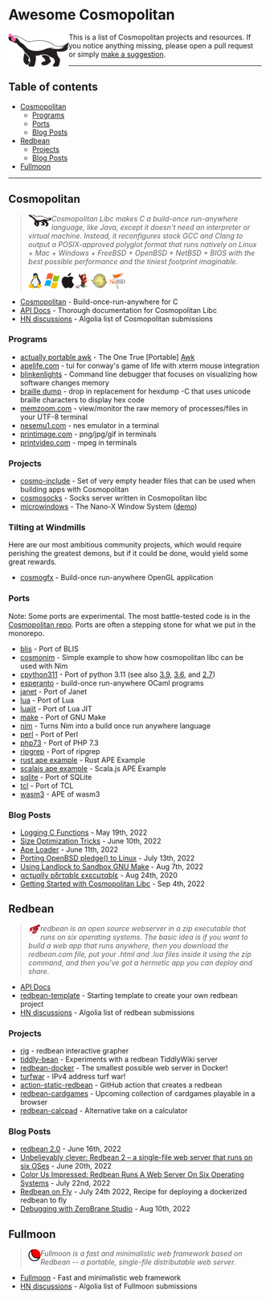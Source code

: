 # Awesome Cosmopolitan

<img align="left" src="images/cool-honeybadger-smaller.png">

This is a list of Cosmopolitan projects and resources. If you notice anything missing, please open a pull request or simply [make a suggestion](https://github.com/shmup/awesome-cosmopolitan/discussions/new?category=suggestion).

------

## Table of contents

- [Cosmopolitan](#cosmopolitan-)
  - [Programs](#programs)
  - [Ports](#ports)
  - [Blog Posts](#blog-posts)
- [Redbean](#redbean-)
  - [Projects](#projects)
  - [Blog Posts](#blog-posts-1)
- [Fullmoon](#fullmoon-)

------

## Cosmopolitan

> <img align="left" src="images/honeybadger_smaller.png"> _Cosmopolitan Libc makes C a build-once run-anywhere language, like Java, except it doesn't need an interpreter or virtual machine. Instead, it reconfigures stock GCC and Clang to output a POSIX-approved polyglot format that runs natively on Linux + Mac + Windows + FreeBSD + OpenBSD + NetBSD + BIOS with the best possible performance and the tiniest footprint imaginable._
>
> ![image operating systems](images/operatingsystems.png "operating systems")

- [Cosmopolitan](https://github.com/jart/cosmopolitan) - Build-once-run-anywhere for C
- [API Docs](https://justine.lol/cosmopolitan/documentation.html) - Thorough documentation for Cosmopolitan Libc
- [HN discussions](https://hn.algolia.com/?query=cosmoplitan+libc) - Algolia list of Cosmopolitan submissions

### Programs

- [actually portable awk](https://justine.lol/awk/) - The One True \[Portable\] [Awk](https://github.com/onetrueawk/awk)
- [apelife.com](https://justine.lol/apelife/index.html) - tui for conway's game of life with xterm mouse integration
- [blinkenlights](https://justine.lol/blinkenlights/) - Command line debugger that focuses on visualizing how software changes memory
- [braille dump](https://justine.lol/braille/) - drop in replacement for hexdump -C that uses unicode braille characters to display hex code
- [memzoom.com](https://justine.lol/memzoom/index.html) - view/monitor the raw memory of processes/files in your UTF-8 terminal
- [nesemu1.com](https://justine.lol/nesemu1.html) - nes emulator in a terminal
- [printimage.com](https://justine.lol/printimage.html) - png/jpg/gif in terminals
- [printvideo.com](https://justine.lol/printvideo.html) - mpeg in terminals

### Projects
- [cosmo-include](https://github.com/fabriziobertocci/cosmo-include) - Set of very empty header files that can be used when building apps with Cosmopolitan
- [cosmosocks](https://github.com/bannsec/cosmosocks) - Socks server written in Cosmopolitan libc
- [microwindows](https://github.com/ghaerr/microwindows) - The Nano-X Window System ([demo](https://github.com/jart/cosmopolitan/issues/35#issuecomment-1098659862))

### Tilting at Windmills

Here are our most ambitious community projects, which would require perishing the greatest demons, but if it could be done, would yield some great rewards.

- [cosmogfx](https://github.com/jacereda/cosmogfx) - Build-once run-anywhere OpenGL application

### Ports

Note: Some ports are experimental. The most battle-tested code is in the [Cosmopolitan repo](https://github.com/jart/cosmopolitan). Ports are often a stepping stone for what we put in the monorepo.

- [blis](https://github.com/ahgamut/blis/tree/cosmopolitan) - Port of BLIS
- [cosmonim](https://github.com/Yardanico/cosmonim) - Simple example to show how cosmopolitan libc can be used with Nim
- [cpython311](https://github.com/ahgamut/cpython/tree/cosmo_py311) - Port of python 3.11 (see also [3.9](https://github.com/ahgamut/cpython/tree/cosmo_py39), [3.6](https://github.com/ahgamut/cpython/tree/cosmo_py36), and [2.7](https://github.com/ahgamut/cpython/tree/cosmo_py27))
- [esperanto](https://github.com/dinosaure/esperanto) - build-once run-anywhere OCaml programs
- [janet](https://github.com/ahgamut/janet/tree/cosmopolitan) - Port of Janet
- [lua](https://github.com/ahgamut/lua/tree/cosmopolitan) - Port of Lua
- [luajit](https://github.com/ahgamut/LuaJIT-cosmo) - Port of Lua JIT
- [make](https://github.com/ahgamut/gnu-make-cosmopolitan) - Port of GNU Make
- [nim](https://github.com/gnu-enjoyer/ActuallyPortableNim) - Turns Nim into a build once run anywhere language
- [perl](https://github.com/G4Vi/perl5/tree/cosmo) - Port of Perl
- [php73](https://github.com/ahgamut/php-src/tree/cosmo_php73) - Port of  PHP 7.3
- [ripgrep](https://github.com/ahgamut/ripgrep) - Port of ripgrep
- [rust ape example](https://github.com/ahgamut/rust-ape-example) - Rust APE Example
- [scalajs ape example](https://github.com/lolgab/cosmopolitan-scalajs-example) - Scala.js APE Example
- [sqlite](https://github.com/ahgamut/sqlite/tree/cosmopolitan) - Port of SQLite
- [tcl](https://github.com/ahgamut/tcl/tree/cosmopolitan) - Port of TCL
- [wasm3](https://github.com/wasm3/wasm3/blob/main/docs/Installation.md#cosmopolitan--actually-portable-executable) - APE of wasm3

### Blog Posts

- [Logging C Functions](https://justine.lol/ftrace/) - May 19th, 2022
- [Size Optimization Tricks](https://justine.lol/sizetricks/) - June 10th, 2022
- [Ape Loader](https://justine.lol/apeloader/) - June 11th, 2022
- [Porting OpenBSD pledge() to Linux](https://justine.lol/pledge/) - July 13th, 2022
- [Using Landlock to Sandbox GNU Make](https://justine.lol/make/) - Aug 7th, 2022
- [αcτµαlly pδrταblε εxεcµταblε](https://justine.lol/ape.html) - Aug 24th, 2020
- [Getting Started with Cosmopolitan Libc](https://jeskin.net/blog/getting-started-with-cosmopolitan-libc/) - Sep 4th, 2022

## Redbean

> <img align="left" src="images/redbean.png"> _redbean is an open source webserver in a zip executable that runs on six operating systems. The basic idea is if you want to build a web app that runs anywhere, then you download the redbean.com file, put your .html and .lua files inside it using the zip command, and then you've got a hermetic app you can deploy and share._

- [API Docs](https://redbean.dev/)
- [redbean-template](https://github.com/ProducerMatt/redbean-template) - Starting template to create your own redbean project
- [HN discussions](https://hn.algolia.com/?query=redbean) - Algolia list of redbean submissions

### Projects
- [rig](https://github.com/cdrubin/rig) - redbean interactive grapher
- [tiddly-bean](https://github.com/amreus/tiddly-bean) - Experiments with a redbean TiddlyWiki server
- [redbean-docker](https://github.com/kissgyorgy/redbean-docker) - The smallest possible web server in Docker!
- [turfwar](https://github.com/shamblesides/turfwar) - IPv4 address turf war!
- [action-static-redbean](https://github.com/TimonLukas/action-static-redbean) - GitHub action that creates a redbean
- [redbean-cardgames](https://github.com/shmup/redbean-cardgames) - Upcoming collection of cardgames playable in a browser
- [redbean-calcpad](https://github.com/shmup/redbean-calcpad) - Alternative take on a calculator

### Blog Posts

- [redbean 2.0](https://justine.lol/redbean2/) - June 16th, 2022
- [Unbelievably clever: Redbean 2 – a single-file web server that runs on six OSes](https://www.theregister.com/2022/06/20/redbean_2_a_singlefile_web/) - June 20th, 2022
- [Color Us Impressed: Redbean Runs A Web Server On Six Operating Systems](https://hackaday.com/2022/07/22/color-us-impressed-redbean-runs-a-web-server-on-six-operating-systems/) - July 22nd, 2022
- [Redbean on Fly](https://til.simonwillison.net/fly/redbean-on-fly) - July 24th 2022, Recipe for deploying a dockerized redbean to fly
- [Debugging with ZeroBrane Studio](https://news.ycombinator.com/item?id=32484206) - Aug 10th, 2022

## Fullmoon
> <img align="left" src="images/fullmoon.png"> _Fullmoon is a fast and minimalistic web framework based on Redbean -- a portable, single-file distributable web server._

- [Fullmoon](https://github.com/pkulchenko/fullmoon) - Fast and minimalistic web framework
- [HN discussions](https://hn.algolia.com/?query=fullmoon+framework) - Algolia list of Fullmoon submissions

